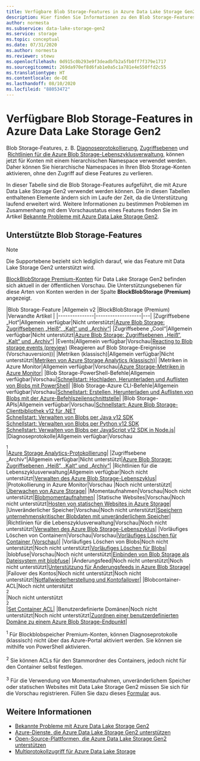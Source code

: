 ```yaml
---
title: Verfügbare Blob Storage-Features in Azure Data Lake Storage Gen2 | Microsoft-Dokumentation
description: Hier finden Sie Informationen zu den Blob Storage-Features, die Sie mit Azure Data Lake Storage Gen2 verwenden können.
author: normesta
ms.subservice: data-lake-storage-gen2
ms.service: storage
ms.topic: conceptual
ms.date: 07/31/2020
ms.author: normesta
ms.reviewer: stewu
ms.openlocfilehash: 0d915c0b293e9f3deadbfb2a5fb0ff7f379e1717
ms.sourcegitcommit: 269da970ef8d6fab1e0a5c1a781e4e550ffd2c55
ms.translationtype: HT
ms.contentlocale: de-DE
ms.lasthandoff: 08/10/2020
ms.locfileid: "88053472"
---
```

# <a name="blob-storage-features-available-in-azure-data-lake-storage-gen2"></a>Verfügbare Blob Storage-Features in Azure Data Lake Storage Gen2

Blob Storage-Features, z. B. [Diagnoseprotokollierung](../common/storage-analytics-logging.md), [Zugriffsebenen](storage-blob-storage-tiers.md) und  [Richtlinien für die Azure Blob Storage-Lebenszyklusverwaltung](storage-lifecycle-management-concepts.md), können jetzt für Konten mit einem hierarchischen Namespace verwendet werden. Daher können Sie hierarchische Namespaces in Ihren Blob Storage-Konten aktivieren, ohne den Zugriff auf diese Features zu verlieren.

In dieser Tabelle sind die Blob Storage-Features aufgeführt, die mit Azure Data Lake Storage Gen2 verwendet werden können. Die in diesen Tabellen enthaltenen Elemente ändern sich im Laufe der Zeit, da die Unterstützung laufend erweitert wird. Weitere Informationen zu bestimmen Problemen im Zusammenhang mit dem Vorschaustatus eines Features finden Sie im Artikel [Bekannte Probleme mit Azure Data Lake Storage Gen2](data-lake-storage-known-issues.md).

## <a name="supported-blob-storage-features"></a>Unterstützte Blob Storage-Features

> [!NOTE]
> Die Supportebene bezieht sich lediglich darauf, wie das Feature mit Data Lake Storage Gen2 unterstützt wird. 
>
> [BlockBlobStorage Premium-Konten](storage-blob-create-account-block-blob.md) für Data Lake Storage Gen2 befinden sich aktuell in der öffentlichen Vorschau. Die Unterstützungsebenen für diese Arten von Konten werden in der Spalte **BlockBlobStorage (Premium)** angezeigt.

|Blob Storage-Feature |Allgemein v2 |BlockBlobStorage (Premium) |Verwandte Artikel |
|---------------|-------------------|---|
|Zugriffsebene „Hot“|Allgemein verfügbar|Nicht unterstützt|[Azure Blob Storage: Zugriffsebenen „Heiß“, „Kalt“ und „Archiv“](storage-blob-storage-tiers.md)|
|Zugriffsebene „Cool“|Allgemein verfügbar|Nicht unterstützt|[Azure Blob Storage: Zugriffsebenen „Heiß“, „Kalt“ und „Archiv“](storage-blob-storage-tiers.md)|
|Events|Allgemein verfügbar|Vorschau|[Reacting to Blob storage events (preview)](storage-blob-event-overview.md) (Reagieren auf Blob Storage-Ereignisse (Vorschauversion))|
|Metriken (klassisch)|Allgemein verfügbar|Nicht unterstützt|[Metriken von Azure Storage Analytics (klassisch)](../common/storage-analytics-metrics.md?toc=%2fazure%2fstorage%2fblobs%2ftoc.json)|
|Metriken in Azure Monitor|Allgemein verfügbar|Vorschau|[Azure Storage-Metriken in Azure Monitor](../common/storage-metrics-in-azure-monitor.md?toc=%2fazure%2fstorage%2fblobs%2ftoc.json)|
|Blob Storage-PowerShell-Befehle|Allgemein verfügbar|Vorschau|[Schnellstart: Hochladen, Herunterladen und Auflisten von Blobs mit PowerShell](storage-quickstart-blobs-powershell.md)|
|Blob Storage-Azure CLI-Befehle|Allgemein verfügbar|Vorschau|[Schnellstart: Erstellen, Herunterladen und Auflisten von Blobs mit der Azure-Befehlszeilenschnittstelle](storage-quickstart-blobs-cli.md)|
|Blob Storage-APIs|Allgemein verfügbar|Vorschau|[Schnellstart: Azure Blob Storage-Clientbibliothek v12 für .NET](storage-quickstart-blobs-dotnet.md)<br>[Schnellstart: Verwalten von Blobs per Java v12 SDK](storage-quickstart-blobs-java.md)<br>[Schnellstart: Verwalten von Blobs per Python v12 SDK](storage-quickstart-blobs-python.md)<br>[Schnellstart: Verwalten von Blobs per JavaScript v12 SDK in Node.js](storage-quickstart-blobs-nodejs.md)|
|Diagnoseprotokolle|Allgemein verfügbar|Vorschau <div role="complementary" aria-labelledby="diagnostic-logging"><sup>1</sup></div> |[Azure Storage Analytics-Protokollierung](../common/storage-analytics-logging.md?toc=%2fazure%2fstorage%2fblobs%2ftoc.json)|
|Zugriffsebene „Archiv“|Allgemein verfügbar|Nicht unterstützt|[Azure Blob Storage: Zugriffsebenen „Heiß“, „Kalt“ und „Archiv“](storage-blob-storage-tiers.md)|
|Richtlinien für die Lebenszyklusverwaltung|Allgemein verfügbar|Noch nicht unterstützt|[Verwalten des Azure Blob Storage-Lebenszyklus](storage-lifecycle-management-concepts.md)|
|Protokollierung in Azure Monitor|Vorschau |Noch nicht unterstützt|[Überwachen von Azure Storage](../common/monitor-storage.md)|
|Momentaufnahmen|Vorschau|Noch nicht unterstützt|[Blobmomentaufnahmen](snapshots-overview.md)|
|Statische Websites|Vorschau|Noch nicht unterstützt|[Hosten von statischen Websites in Azure Storage](storage-blob-static-website.md)|
|Unveränderlicher Speicher|Vorschau|Noch nicht unterstützt|[Speichern unternehmenskritischer Blobdaten mit unveränderlichem Speicher](storage-blob-immutable-storage.md)|
|Richtlinien für die Lebenszyklusverwaltung|Vorschau|Noch nicht unterstützt|[Verwalten des Azure Blob Storage-Lebenszyklus](storage-lifecycle-management-concepts.md)|
|Vorläufiges Löschen von Containern|Vorschau|Vorschau|[Vorläufiges Löschen für Container (Vorschau)](soft-delete-container-overview.md)|
|Vorläufiges Löschen von Blobs|Noch nicht unterstützt|Noch nicht unterstützt|[Vorläufiges Löschen für Blobs](storage-blob-soft-delete.md)|
|blobfuse|Vorschau|Noch nicht unterstützt|[Einbinden von Blob Storage als Dateisystem mit blobfuse](storage-how-to-mount-container-linux.md)|
|Änderungsfeed|Noch nicht unterstützt|Noch nicht unterstützt|[Unterstützung für Änderungsfeeds in Azure Blob Storage](storage-blob-change-feed.md)|
|Failover des Kontos|Noch nicht unterstützt|Noch nicht unterstützt|[Notfallwiederherstellung und Kontofailover](../common/storage-disaster-recovery-guidance.md?toc=%2fazure%2fstorage%2fblobs%2ftoc.json)|
|Blobcontainer-ACL|Noch nicht unterstützt<div role="complementary" aria-labelledby="blob-container-ACL"><sup>2</sup></div>|Noch nicht unterstützt<div role="complementary" aria-labelledby="blob-container-ACL"><sup>2</sup></div>|[Set Container ACL](https://docs.microsoft.com/rest/api/storageservices/set-container-acl)|
|Benutzerdefinierte Domänen|Noch nicht unterstützt|Noch nicht unterstützt|[Zuordnen einer benutzerdefinierten Domäne zu einem Azure Blob Storage-Endpunkt](storage-custom-domain-name.md)|

<div id="diagnostic-logging"><sup>1</sup> Für Blockblobspeicher Premium-Konten, können Diagnoseprotokolle (klassisch) nicht über das Azure-Portal aktiviert werden. Sie können sie mithilfe von PowerShell aktivieren.</div><br>

<div id="blob-container-ACL"><sup>2</sup> Sie können ACLs für den Stammordner des Containers, jedoch nicht für den Container selbst festlegen.</div><br>

<div id="preview-form"><sup>3</sup> Für die Verwendung von Momentaufnahmen, unveränderlichem Speicher oder statischen Websites mit Data Lake Storage Gen2 müssen Sie sich für die Vorschau registrieren. Füllen Sie dazu dieses <a href=https://forms.microsoft.com/Pages/ResponsePage.aspx?id=v4j5cvGGr0GRqy180BHbR2EUNXd_ZNJCq_eDwZGaF5VUOUc3NTNQSUdOTjgzVUlVT1pDTzU4WlRKRy4u>Formular</a> aus.  </div>

## <a name="see-also"></a>Weitere Informationen

- [Bekannte Probleme mit Azure Data Lake Storage Gen2](data-lake-storage-known-issues.md)
- [Azure-Dienste, die Azure Data Lake Storage Gen2 unterstützen](data-lake-storage-supported-azure-services.md)
- [Open-Source-Plattformen, die Azure Data Lake Storage Gen2 unterstützen](data-lake-storage-supported-open-source-platforms.md)
- [Multiprotokollzugriff für Azure Data Lake Storage](data-lake-storage-multi-protocol-access.md)
